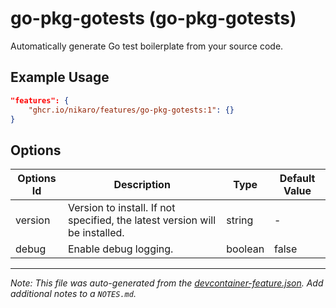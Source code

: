
# go-pkg-gotests (go-pkg-gotests)

Automatically generate Go test boilerplate from your source code.

## Example Usage

```json
"features": {
    "ghcr.io/nikaro/features/go-pkg-gotests:1": {}
}
```

## Options

| Options Id | Description | Type | Default Value |
|-----|-----|-----|-----|
| version | Version to install. If not specified, the latest version will be installed. | string | - |
| debug | Enable debug logging. | boolean | false |



---

_Note: This file was auto-generated from the [devcontainer-feature.json](https://github.com/nikaro/features/blob/main/src/go-pkg-gotests/devcontainer-feature.json).  Add additional notes to a `NOTES.md`._
